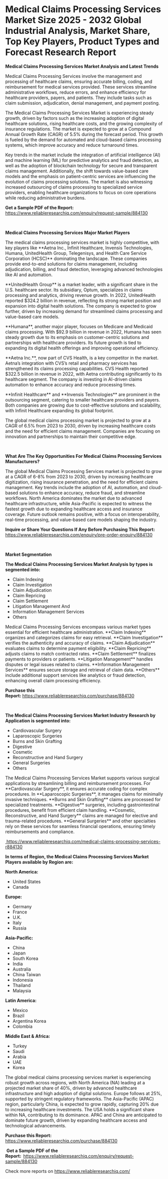 <p><h1>Medical Claims Processing Services Market Size 2025 - 2032 Global Industrial Analysis, Market Share, Top Key Players, Product Types and Forecast Research Report</h1></p><p><strong>Medical Claims Processing Services Market Analysis and Latest Trends</strong></p>
<p><p>Medical Claims Processing Services involve the management and processing of healthcare claims, ensuring accurate billing, coding, and reimbursement for medical services provided. These services streamline administrative workflows, reduce errors, and enhance efficiency for healthcare providers, payers, and patients. They include tasks such as claim submission, adjudication, denial management, and payment posting.</p><p>The Medical Claims Processing Services Market is experiencing steady growth, driven by factors such as the increasing adoption of digital healthcare solutions, rising healthcare costs, and the growing complexity of insurance regulations. The market is expected to grow at a Compound Annual Growth Rate (CAGR) of 5.5% during the forecast period. This growth is fueled by the demand for automated and cloud-based claims processing systems, which improve accuracy and reduce turnaround times.</p><p>Key trends in the market include the integration of artificial intelligence (AI) and machine learning (ML) for predictive analytics and fraud detection, as well as the adoption of blockchain technology for secure and transparent claims management. Additionally, the shift towards value-based care models and the emphasis on patient-centric services are influencing the evolution of claims processing solutions. The market is also witnessing increased outsourcing of claims processing to specialized service providers, enabling healthcare organizations to focus on core operations while reducing administrative burdens.</p></p>
<p><strong>Get a Sample PDF of the Report:&nbsp;</strong> <a href="https://www.reliableresearchiq.com/enquiry/request-sample/884130?utm_campaign=99&utm_medium=2&utm_source=Github&utm_content=ia&utm_term=25012025&utm_id=medical-claims-processing-services">https://www.reliableresearchiq.com/enquiry/request-sample/884130</a></p>
<p>&nbsp;</p>
<p><strong>Medical Claims Processing Services Major Market Players</strong></p>
<p><p>The medical claims processing services market is highly competitive, with key players like **Aetna Inc., Infinit Healthcare, Invensis Technologies, Humana, UnitedHealth Group, Telegenisys, and Health Care Service Corporation (HCSC)** dominating the landscape. These companies provide end-to-end solutions for claims management, including adjudication, billing, and fraud detection, leveraging advanced technologies like AI and automation.</p><p>**UnitedHealth Group** is a market leader, with a significant share in the U.S. healthcare sector. Its subsidiary, Optum, specializes in claims processing and analytics, driving revenue growth. In 2022, UnitedHealth reported $324.2 billion in revenue, reflecting its strong market position and expansion into digital health solutions. The company is expected to grow further, driven by increasing demand for streamlined claims processing and value-based care models.</p><p>**Humana**, another major player, focuses on Medicare and Medicaid claims processing. With $92.9 billion in revenue in 2022, Humana has seen steady growth due to its emphasis on customer-centric solutions and partnerships with healthcare providers. Its future growth is tied to expanding its digital health offerings and improving operational efficiency.</p><p>**Aetna Inc.**, now part of CVS Health, is a key competitor in the market. Aetna’s integration with CVS’s retail and pharmacy services has strengthened its claims processing capabilities. CVS Health reported $322.5 billion in revenue in 2022, with Aetna contributing significantly to its healthcare segment. The company is investing in AI-driven claims automation to enhance accuracy and reduce processing times.</p><p>**Infinit Healthcare** and **Invensis Technologies** are prominent in the outsourcing segment, catering to smaller healthcare providers and payers. Both companies are growing due to cost-effective solutions and scalability, with Infinit Healthcare expanding its global footprint.</p><p>The global medical claims processing market is projected to grow at a CAGR of 6.5% from 2023 to 2030, driven by increasing healthcare costs and the need for efficient claims management. Companies are focusing on innovation and partnerships to maintain their competitive edge.</p></p>
<p>&nbsp;</p>
<p><strong>What Are The Key Opportunities For Medical Claims Processing Services Manufacturers?</strong></p>
<p><p>The global Medical Claims Processing Services market is projected to grow at a CAGR of 6-8% from 2023 to 2030, driven by increasing healthcare digitization, rising insurance penetration, and the need for efficient claims management. Key trends include the adoption of AI, automation, and cloud-based solutions to enhance accuracy, reduce fraud, and streamline workflows. North America dominates the market due to advanced healthcare infrastructure, while Asia-Pacific is expected to witness the fastest growth due to expanding healthcare access and insurance coverage. Future outlook remains positive, with a focus on interoperability, real-time processing, and value-based care models shaping the industry.</p></p>
<p><strong>Inquire or Share Your Questions If Any Before Purchasing This Report:</strong> <a href="https://www.reliableresearchiq.com/enquiry/pre-order-enquiry/884130?utm_campaign=99&utm_medium=2&utm_source=Github&utm_content=ia&utm_term=25012025&utm_id=medical-claims-processing-services">https://www.reliableresearchiq.com/enquiry/pre-order-enquiry/884130</a></p>
<p>&nbsp;</p>
<p><strong>Market Segmentation</strong></p>
<p><strong>The Medical Claims Processing Services Market Analysis by types is segmented into:</strong></p>
<p><ul><li>Claim Indexing</li><li>Claim Investigation</li><li>Claim Adjudication</li><li>Claim Repricing</li><li>Claim Settlement</li><li>Litigation Management And</li><li>Information Management Services</li><li>Others</li></ul></p>
<p><p>Medical Claims Processing Services encompass various market types essential for efficient healthcare administration. **Claim Indexing** organizes and categorizes claims for easy retrieval. **Claim Investigation** verifies the authenticity and accuracy of claims. **Claim Adjudication** evaluates claims to determine payment eligibility. **Claim Repricing** adjusts claims to match contracted rates. **Claim Settlement** finalizes payments to providers or patients. **Litigation Management** handles disputes or legal issues related to claims. **Information Management Services** ensures secure storage and retrieval of claim data. **Others** include additional support services like analytics or fraud detection, enhancing overall claim processing efficiency.</p></p>
<p><strong>Purchase this Report:&nbsp;</strong><a href="https://www.reliableresearchiq.com/purchase/884130?utm_campaign=99&utm_medium=2&utm_source=Github&utm_content=ia&utm_term=25012025&utm_id=medical-claims-processing-services">https://www.reliableresearchiq.com/purchase/884130</a></p>
<p>&nbsp;</p>
<p><strong>The Medical Claims Processing Services Market Industry Research by Application is segmented into:</strong></p>
<p><ul><li>Cardiovascular Surgery</li><li>Laparoscopic Surgeries</li><li>Burns and Skin Grafting</li><li>Digestive</li><li>Cosmetic</li><li>Reconstructive and Hand Surgery</li><li>General Surgeries</li><li>Others</li></ul></p>
<p><p>The Medical Claims Processing Services Market supports various surgical applications by streamlining billing and reimbursement processes. For **Cardiovascular Surgery**, it ensures accurate coding for complex procedures. In **Laparoscopic Surgeries**, it manages claims for minimally invasive techniques. **Burns and Skin Grafting** claims are processed for specialized treatments. **Digestive** surgeries, including gastrointestinal procedures, benefit from efficient claim handling. **Cosmetic, Reconstructive, and Hand Surgery** claims are managed for elective and trauma-related procedures. **General Surgeries** and other specialties rely on these services for seamless financial operations, ensuring timely reimbursements and compliance.</p></p>
<p><a href="https://www.reliableresearchiq.com/medical-claims-processing-services-r884130?utm_campaign=99&utm_medium=2&utm_source=Github&utm_content=ia&utm_term=25012025&utm_id=medical-claims-processing-services">&nbsp;https://www.reliableresearchiq.com/medical-claims-processing-services-r884130</a></p>
<p><strong>In terms of Region, the Medical Claims Processing Services Market Players available by Region are:</strong></p>
<p>
    <p> <strong> North America: </strong>
        <ul>
            <li>United States</li>
            <li>Canada</li>
        </ul>
        </p> 
    <p> <strong> Europe: </strong>
        <ul>
            <li>Germany</li>
            <li>France</li>
            <li>U.K.</li>
            <li>Italy</li>
            <li>Russia</li>
        </ul>
        </p> 
    <p> <strong> Asia-Pacific: </strong>
        <ul>
            <li>China</li>
            <li>Japan</li>
            <li>South Korea</li>
            <li>India</li>
            <li>Australia</li>
            <li>China Taiwan</li>
            <li>Indonesia</li>
            <li>Thailand</li>
            <li>Malaysia</li>
        </ul>
        </p> 
    <p> <strong> Latin America: </strong>
        <ul>
            <li>Mexico</li>
            <li>Brazil</li>
            <li>Argentina Korea</li>
            <li>Colombia</li>
        </ul>
        </p> 
    <p> <strong> Middle East & Africa: </strong>
        <ul>
            <li>Turkey</li>
            <li>Saudi</li>
            <li>Arabia</li>
            <li>UAE</li>
            <li>Korea</li>
        </ul>
    </p>
    </p>
<p><p>The global medical claims processing services market is experiencing robust growth across regions, with North America (NA) leading at a projected market share of 40%, driven by advanced healthcare infrastructure and high adoption of digital solutions. Europe follows at 25%, supported by stringent regulatory frameworks. The Asia-Pacific (APAC) region, particularly China, is expected to grow rapidly, capturing 20% due to increasing healthcare investments. The USA holds a significant share within NA, contributing to its dominance. APAC and China are anticipated to dominate future growth, driven by expanding healthcare access and technological advancements.</p></p>
<p><strong>Purchase this Report: </strong><a href="https://www.reliableresearchiq.com/purchase/884130?utm_campaign=99&utm_medium=2&utm_source=Github&utm_content=ia&utm_term=25012025&utm_id=medical-claims-processing-services">https://www.reliableresearchiq.com/purchase/884130</a></p>
<p>&nbsp;<strong>Get a Sample PDF of the Report:&nbsp;&nbsp;</strong><a href="https://www.reliableresearchiq.com/enquiry/request-sample/884130?utm_campaign=99&utm_medium=2&utm_source=Github&utm_content=ia&utm_term=25012025&utm_id=medical-claims-processing-services">https://www.reliableresearchiq.com/enquiry/request-sample/884130</a></p>
<p><strong></strong></p>
<p>Check more reports on <a href="https://www.reliableresearchiq.com/?utm_campaign=99&utm_medium=2&utm_source=Github&utm_content=ia&utm_term=25012025&utm_id=medical-claims-processing-services">https://www.reliableresearchiq.com/</a></p>